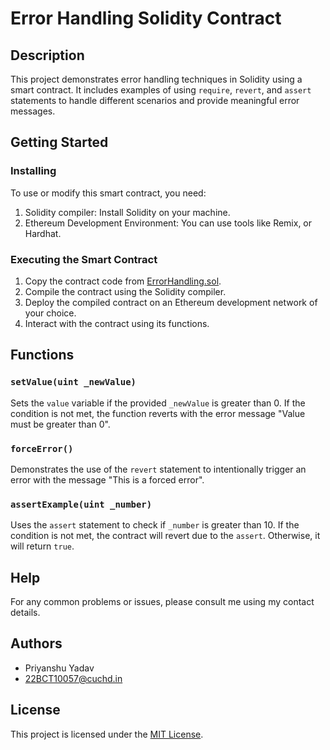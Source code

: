 # Error Handling Solidity Contract

## Description

This project demonstrates error handling techniques in Solidity using a smart contract. It includes examples of using `require`, `revert`, and `assert` statements to handle different scenarios and provide meaningful error messages.

## Getting Started

### Installing

To use or modify this smart contract, you need:

1. Solidity compiler: Install Solidity on your machine.
2. Ethereum Development Environment: You can use tools like Remix, or Hardhat.

### Executing the Smart Contract

1. Copy the contract code from [ErrorHandling.sol](ErrorHandling.sol).
2. Compile the contract using the Solidity compiler.
3. Deploy the compiled contract on an Ethereum development network of your choice.
4. Interact with the contract using its functions.

## Functions

### `setValue(uint _newValue)`

Sets the `value` variable if the provided `_newValue` is greater than 0. If the condition is not met, the function reverts with the error message "Value must be greater than 0".

### `forceError()`

Demonstrates the use of the `revert` statement to intentionally trigger an error with the message "This is a forced error".

### `assertExample(uint _number)`

Uses the `assert` statement to check if `_number` is greater than 10. If the condition is not met, the contract will revert due to the `assert`. Otherwise, it will return `true`.

## Help

For any common problems or issues, please consult me using my contact details.
## Authors

- Priyanshu Yadav
- 22BCT10057@cuchd.in

## License

This project is licensed under the [MIT License](LICENSE.md).
